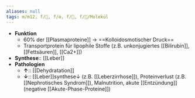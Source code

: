 ```yaml
---
aliases: null
tags: m/m12, f/🧪, f/⚙️, f/💩, f/🧪/Molekül
---
```

- **Funktion**
	- 60% der [[Plasmaproteine]] → ==Kolloidosmotischer Druck==
	- Transportprotein für lipophile Stoffe (z.B. unkonjugiertes [[Bilirubin]], [[Fettsäuren]], [[Ca2+]])
- **Synthese**:: [[Leber]]
- **Pathologien**
	- **↑**:: [[Dehydratation]]
	- **↓**:: [[Leber]]synthese↓ (z.B. [[Leberzirrhose]]), Proteinverlust (z.B. [[Nephrotisches Syndrom]]), Malnutrition, akute [[Entzündung]] (negative [[Akute-Phase-Proteine]])